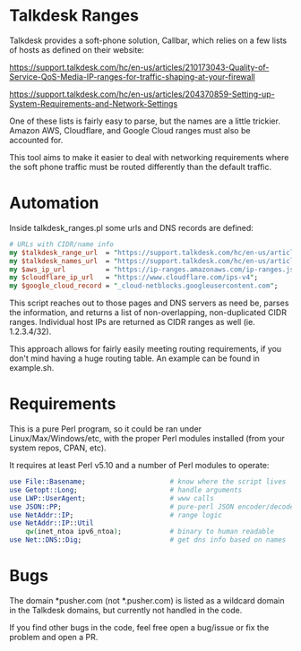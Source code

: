 # Talkdesk Ranges

Talkdesk provides a soft-phone solution, Callbar, which relies on a few lists of hosts as defined on their website:

https://support.talkdesk.com/hc/en-us/articles/210173043-Quality-of-Service-QoS-Media-IP-ranges-for-traffic-shaping-at-your-firewall

https://support.talkdesk.com/hc/en-us/articles/204370859-Setting-up-System-Requirements-and-Network-Settings

One of these lists is fairly easy to parse, but the names are a little trickier. Amazon AWS, Cloudflare, and Google Cloud ranges must also be accounted for.

This tool aims to make it easier to deal with networking requirements where the soft phone traffic must be routed differently than the default traffic.

# Automation

Inside talkdesk_ranges.pl some urls and DNS records are defined:

```perl
# URLs with CIDR/name info
my $talkdesk_range_url  = "https://support.talkdesk.com/hc/en-us/articles/210173043-Quality-of-Service-QoS-Media-IP-ranges-for-traffic-shaping-at-your-firewall";
my $talkdesk_names_url  = "https://support.talkdesk.com/hc/en-us/articles/204370859-Setting-up-System-Requirements-and-Network-Settings";
my $aws_ip_url          = "https://ip-ranges.amazonaws.com/ip-ranges.json";
my $cloudflare_ip_url   = "https://www.cloudflare.com/ips-v4";
my $google_cloud_record = "_cloud-netblocks.googleusercontent.com";
```

This script reaches out to those pages and DNS servers as need be, parses the information, and returns a list of non-overlapping, non-duplicated CIDR ranges. Individual host IPs are returned as CIDR ranges as well (ie. 1.2.3.4/32).

This approach allows for fairly easily meeting routing requirements, if you don't mind having a huge routing table. An example can be found in example.sh.

# Requirements

This is a pure Perl program, so it could be ran under Linux/Max/Windows/etc, with the proper Perl modules installed (from your system repos, CPAN, etc).

It requires at least Perl v5.10 and a number of Perl modules to operate:

```perl
use File::Basename;                     # know where the script lives
use Getopt::Long;                       # handle arguments
use LWP::UserAgent;                     # www calls
use JSON::PP;                           # pure-perl JSON encoder/decoder
use NetAddr::IP;                        # range logic
use NetAddr::IP::Util
    qw(inet_ntoa ipv6_ntoa);            # binary to human readable
use Net::DNS::Dig;                      # get dns info based on names
```

# Bugs

The domain \*pusher.com (not \*.pusher.com) is listed as a wildcard domain in the Talkdesk domains, but currently not handled in the code.

If you find other bugs in the code, feel free open a bug/issue or fix the problem and open a PR.

